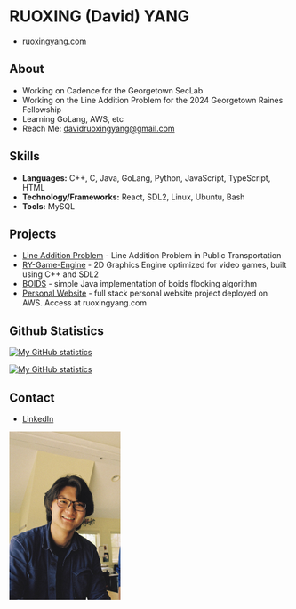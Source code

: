 # RUOXING (David) YANG

- [ruoxingyang.com](https://ruoxingyang.com)

## About
- Working on Cadence for the Georgetown SecLab
- Working on the Line Addition Problem for the 2024 Georgetown Raines Fellowship 
- Learning GoLang, AWS, etc
- Reach Me: davidruoxingyang@gmail.com

## Skills
- **Languages:** C++, C, Java, GoLang, Python, JavaScript, TypeScript, HTML
- **Technology/Frameworks:** React, SDL2, Linux, Ubuntu, Bash
- **Tools:** MySQL

## Projects
- [Line Addition Problem](https://github.com/Davidrxyang/raines-2024-line-addition-problem) - Line Addition Problem in Public Transportation
- [RY-Game-Engine](https://github.com/Davidrxyang/RY-Game-Engine) - 2D Graphics Engine optimized for video games, built using C++ and SDL2
- [BOIDS](https://github.com/Davidrxyang/boids) - simple Java implementation of boids flocking algorithm
- [Personal Website](https://github.com/Davidrxyang/ruoxingyang.com) - full stack personal website project deployed on AWS. Access at ruoxingyang.com

## Github Statistics
[![My GitHub statistics](https://github-readme-stats.vercel.app/api/?username=davidrxyang&rank_icon=github&theme=transparent&show=reviews,prs_merged,prs_merged_percentage)](https://github.com/davidrxyang/github-readme-stats)

[![My GitHub statistics](https://github-readme-stats.vercel.app/api/top-langs?username=davidrxyang&theme=transparent)](https://github.com/davidrxyang/github-readme-stats)


## Contact
- [LinkedIn](https://linkedin.com/in/ruoxing-yang-527304228)
  
<img src="https://github.com/Davidrxyang/Davidrxyang/blob/main/David.jpg" alt="Profile Picture" width="200"/>
